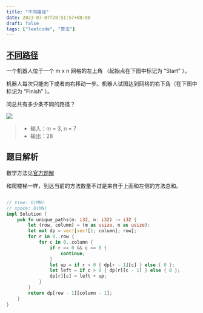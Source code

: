 ```yaml
---
title: "不同路径"
date: 2023-07-07T20:51:57+08:00
draft: false
tags: ["leetcode", "算法"]
---
```


## [不同路径](https://leetcode.cn/problems/unique-paths/)

一个机器人位于一个 m x n 网格的左上角 （起始点在下图中标记为 “Start” ）。

机器人每次只能向下或者向右移动一步。机器人试图达到网格的右下角（在下图中标记为 “Finish” ）。

问总共有多少条不同的路径？

![](https://assets.leetcode.com/uploads/2018/10/22/robot_maze.png)

>- 输入：m = 3, n = 7
>- 输出：28

## 题目解析

数学方法见[官方题解](https://leetcode.cn/problems/unique-paths/solution/bu-tong-lu-jing-by-leetcode-solution-hzjf/)

和爬楼梯一样，到达当前的方法数量不过是来自于上面和左侧的方法总和。

```rust

// time: O(MN)
// space: O(MN)
impl Solution {
    pub fn unique_paths(m: i32, n: i32) -> i32 {
        let (row, column) = (m as usize, n as usize);
        let mut dp = vec![vec![1; column]; row];
        for r in 0..row {
            for c in 0..column {
                if r == 0 && c == 0 {
                    continue;
                }
                let up = if r > 0 { dp[r - 1][c] } else { 0 };
                let left = if c > 0 { dp[r][c - 1] } else { 0 };
                dp[r][c] = left + up;
            }
        }
        return dp[row - 1][column - 1];
    }
}
```

